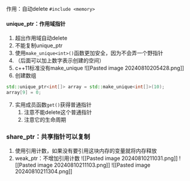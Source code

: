 作用：自动delete
`#include <memory>`
#### unique_ptr：作用域指针
1. 超出作用域自动delete
2. 不能复制unique_ptr
3. 使用`make_unique<int>()`函数更加安全，因为不会弄一个野指针
4. （后面可以加上数字表示创建的空间）
5. c++11标准没有make_unique
![[Pasted image 20240810205428.png]]
6.  创建数组
```c++
std::unique_ptr<int[]> array = std::make_unique<int[]>(10);
array[9] = 0;
```
7. 实用成员函数`get()`获得普通指针
	1. 注意不能delete这个普通指针
	2. 注意它的生命周期


### share_ptr：共享指针可以复制
1. 使用引用计数，如果没有要引用这块内存的变量就将内存释放
2. weak_ptr：不增加引用计数
![[Pasted image 20240810211031.png]]
![[Pasted image 20240810211103.png]]
![[Pasted image 20240810211304.png]]